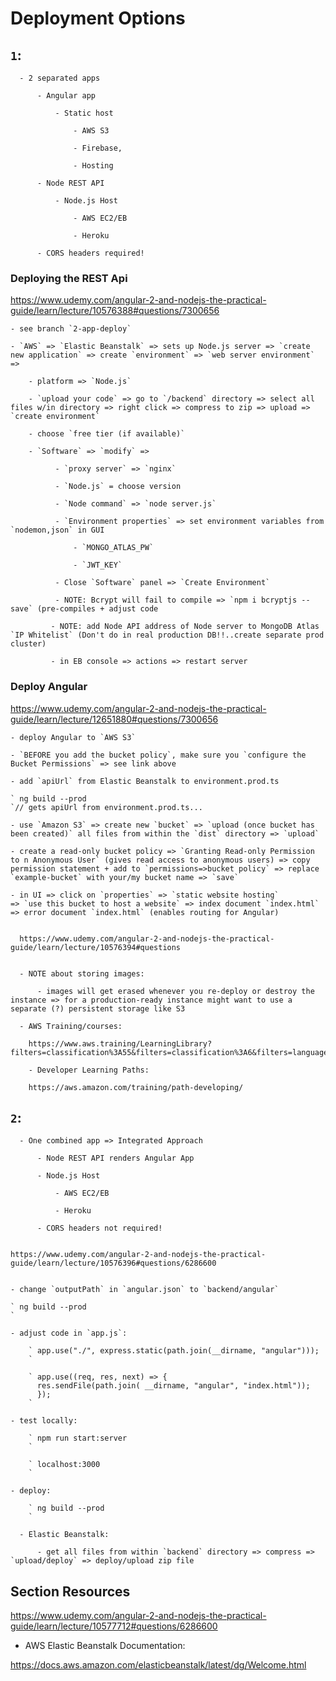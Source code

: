 # Deployment Options

## `1`:

      - 2 separated apps

          - Angular app

              - Static host

                  - AWS S3

                  - Firebase,

                  - Hosting

          - Node REST API

              - Node.js Host

                  - AWS EC2/EB

                  - Heroku

          - CORS headers required!

### Deploying the REST Api

https://www.udemy.com/angular-2-and-nodejs-the-practical-guide/learn/lecture/10576388#questions/7300656

    - see branch `2-app-deploy`

    - `AWS` => `Elastic Beanstalk` => sets up Node.js server => `create new application` => create `environment` => `web server environment` =>

        - platform => `Node.js`

        - `upload your code` => go to `/backend` directory => select all files w/in directory => right click => compress to zip => upload => `create environment`

        - choose `free tier (if available)`

        - `Software` => `modify` =>

              - `proxy server` => `nginx`

              - `Node.js` = choose version

              - `Node command` => `node server.js`

              - `Environment properties` => set environment variables from `nodemon,json` in GUI

                  - `MONGO_ATLAS_PW`

                  - `JWT_KEY`

              - Close `Software` panel => `Create Environment`

              - NOTE: Bcrypt will fail to compile => `npm i bcryptjs --save` (pre-compiles + adjust code

             - NOTE: add Node API address of Node server to MongoDB Atlas `IP Whitelist` (Don't do in real production DB!!..create separate prod cluster)

             - in EB console => actions => restart server

### Deploy Angular

https://www.udemy.com/angular-2-and-nodejs-the-practical-guide/learn/lecture/12651880#questions/7300656

    - deploy Angular to `AWS S3`

    - `BEFORE you add the bucket policy`, make sure you `configure the Bucket Permissions` => see link above

    - add `apiUrl` from Elastic Beanstalk to environment.prod.ts

    ` ng build --prod
    `// gets apiUrl from environment.prod.ts...

    - use `Amazon S3` => create new `bucket` => `upload (once bucket has been created)` all files from within the `dist` directory => `upload`

    - create a read-only bucket policy => `Granting Read-only Permission to n Anonymous User` (gives read access to anonymous users) => copy permission statement + add to `permissions=>bucket policy` => replace `example-bucket` with your/my bucket name => `save`

    - in UI => click on `properties` => `static website hosting`
    => `use this bucket to host a website` => index document `index.html` => error document `index.html` (enables routing for Angular)


      https://www.udemy.com/angular-2-and-nodejs-the-practical-guide/learn/lecture/10576394#questions


      - NOTE about storing images:

          - images will get erased whenever you re-deploy or destroy the instance => for a production-ready instance might want to use a separate (?) persistent storage like S3

      - AWS Training/courses:

        https://www.aws.training/LearningLibrary?filters=classification%3A55&filters=classification%3A6&filters=language%3A1&filters=digital%3A1&search=&tab=view_all

        - Developer Learning Paths:

        https://aws.amazon.com/training/path-developing/

## `2`:

      - One combined app => Integrated Approach

          - Node REST API renders Angular App

          - Node.js Host

              - AWS EC2/EB

              - Heroku

          - CORS headers not required!


    https://www.udemy.com/angular-2-and-nodejs-the-practical-guide/learn/lecture/10576396#questions/6286600


    - change `outputPath` in `angular.json` to `backend/angular`

    ` ng build --prod
    `

    - adjust code in `app.js`:

        ` app.use("./", express.static(path.join(__dirname, "angular")));
        `

        ` app.use((req, res, next) => {
          res.sendFile(path.join( __dirname, "angular", "index.html"));
          });
        `

    - test locally:

        ` npm run start:server
        `

        ` localhost:3000
        `

    - deploy:

        ` ng build --prod
        `

      - Elastic Beanstalk:

          - get all files from within `backend` directory => compress => `upload/deploy` => deploy/upload zip file



## Section Resources

https://www.udemy.com/angular-2-and-nodejs-the-practical-guide/learn/lecture/10577712#questions/6286600

- AWS Elastic Beanstalk Documentation:  

https://docs.aws.amazon.com/elasticbeanstalk/latest/dg/Welcome.html
